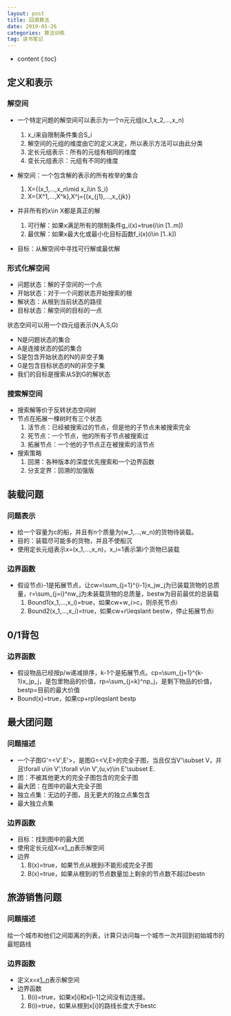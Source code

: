 ```yaml
---
layout: post
title: 回溯算法
date: 2019-05-26
categories: 算法训练
tag: 读书笔记
---
```


* content
{:toc}

## 定义和表示

### 解空间

- 一个特定问题的解空间可以表示为一个n元元组(x_1,x_2,...,x_n)
  1. x_i来自限制条件集合S_i
  2. 解空间的元组的维度由它的定义决定，所以表示方法可以由此分类
  3. 定长元组表示：所有的元组有相同的维度
  4. 变长元组表示：元组有不同的维度
- 解空间：一个包含解的表示的所有枚举的集合
  1. X=\{(x_1,...,x_n\mid x_i\in S_i\}
  2. X=\{X^1,...,X^k\},X^j=\{(x_{j1},...,x_{jk}\}

- 并非所有的x\in X都是真正的解
  1. 可行解：如果x满足所有的限制条件g_i(x)=true(i\in [1..m])
  2. 最优解：如果x最大化或最小化目标函数f_i(x)(i\in [1..k])

- 目标：从解空间中寻找可行解或最优解

### 形式化解空间

- 问题状态：解的子空间的一个点
- 开始状态：对于一个问题状态开始搜索的根
- 解状态：从根到当前状态的路径
- 目标状态：解空间的目标的一点

状态空间可以用一个四元组表示(N,A,S,G)

- N是问题状态的集合
- A是连接状态的弧的集合
- S是包含开始状态的N的非空子集
- G是包含目标状态的N的非空子集
- 我们的目标是搜索从S到G的解状态

### 搜索解空间

- 搜索解等价于反转状态空间树
- 节点在拓展一棵树时有三个状态
  1. 活节点：已经被搜索过的节点，但是他的子节点未被搜索完全
  2. 死节点：一个节点，他的所有子节点被搜索过
  3. 拓展节点：一个他的子节点正在被搜索的活节点
- 搜索策略
  1. 回溯：各种版本的深度优先搜索和一个边界函数
  2. 分支定界：回溯的加强版

## 装载问题
### 问题表示
- 给一个容量为c的船，并且有n个质量为(w_1,...,w_n)的货物待装载。
- 目的：装载尽可能多的货物，并且不使船沉
- 使用定长元组表示x=(x_1,...,x_n)，x_i=1表示第i个货物已装载

### 边界函数
- 假设节点i-1是拓展节点，让cw=\sum_{j=1}^{i-1}x_jw_j为已装载货物的总质量，r=\sum_{j=i}^nw_j为未装载货物的总质量，bestw为目前最优的总装载
  1. Bound1(x_1,...,x_i)=true，如果cw+w_i>c，则杀死节点i
  2. Bound2(x_1,...,x_i)=true，如果cw+r\leqslant bestw，停止拓展节点i

## 0/1背包
### 边界函数
- 假设物品已经按p/w递减排序，k-1个是拓展节点。cp=\sum_{j=1}^{k-1}x_jp_j，是包里物品的价值，rp=\sum_{j=k}^np_j，是剩下物品的价值，bestp=目前的最大价值
- Bound(x)=true，如果cp+rp\leqslant bestp

## 最大团问题
### 问题描述
- 一个子图G'=<V',E'>，是图G=<V,E>的完全子图，当且仅当V'\subset V，并且\forall u\in V',\forall v\in V',(u,v)\in E'\subset E.
- 团：不被其他更大的完全子图包含的完全子图
- 最大团：在图中的最大完全子图
- 独立点集：无边的子图，且无更大的独立点集包含
- 最大独立点集
### 边界函数
- 目标：找到图中的最大团
- 使用定长元组X=x[1..n](x[i]=1如果点i包含在内)表示解空间
- 边界
  1. B(x)=true，如果节点从根到i不能形成完全子图
  2. B(x)=true，如果从根到i的节点数量加上剩余的节点数不超过bestn

## 旅游销售问题
### 问题描述
给一个城市和他们之间距离的列表，计算只访问每一个城市一次并回到初始城市的最短路线
### 边界函数
- 定义x=x[1..n](x_i是第i个节点)表示解空间
- 边界函数
  1. B(i)=true，如果x[i]和x[i-1]之间没有边连接。
  2. B(i)=true，如果从根到x[i]的路线长度大于bestc
